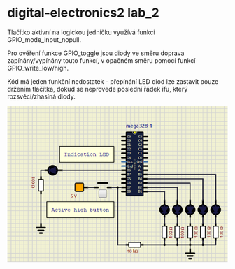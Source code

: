 # digital-electronics2 lab_2

Tlačítko aktivní na logickou jedničku využívá funkci GPIO_mode_input_nopull. 

Pro ověření funkce GPIO_toggle jsou diody ve směru doprava zapínány/vypínány touto funkcí, v opačném směru pomocí funkcí  GPIO_write_low/high.

Kód má jeden funkční nedostatek - přepínání LED diod lze zastavit pouze držením tlačítka, dokud se neprovede poslední řádek ifu, který rozsvěcí/zhasíná diody.

   ![schema](sch.png)